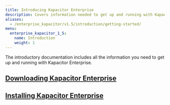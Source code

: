 ```yaml
---
title: Introducing Kapacitor Enterprise
description: Covers information needed to get up and running with Kapacitor Enterprise, inclduing downloading and installing.
aliases:
  - /enterprise_kapacitor/v1.5/introduction/getting-started/
menu:
  enterprise_kapacitor_1_5:
    name: Introduction
    weight: 1
---
```


The introductory documentation includes all the information you need to get up
and running with Kapacitor Enterprise.

## [Downloading Kapacitor Enterprise](/enterprise_kapacitor/v1.5/introduction/download/)

## [Installing Kapacitor Enterprise](/enterprise_kapacitor/v1.5/introduction/installation_guide/)
